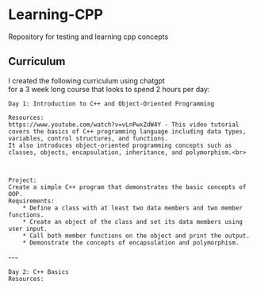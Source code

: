 # Learning-CPP
Repository for testing and learning cpp concepts

## Curriculum
I created the following curriculum using chatgpt 
<br>for a 3 week long course that looks to spend 2 hours per day:<br>

    Day 1: Introduction to C++ and Object-Oriented Programming

    Resources:
    https://www.youtube.com/watch?v=vLnPwxZdW4Y - This video tutorial covers the basics of C++ programming language including data types, variables, control structures, and functions.
    It also introduces object-oriented programming concepts such as classes, objects, encapsulation, inheritance, and polymorphism.<br>



    Project: 
    Create a simple C++ program that demonstrates the basic concepts of OOP.
    Requirements:
        * Define a class with at least two data members and two member functions.
        * Create an object of the class and set its data members using user input.
        * Call both member functions on the object and print the output.
        * Demonstrate the concepts of encapsulation and polymorphism.
---<br>

    Day 2: C++ Basics
    Resources: 
